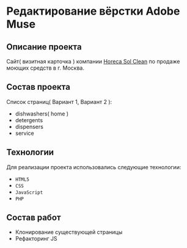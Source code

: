 # Редактирование вёрстки Adobe Muse
## Описание проекта
Сайт( визитная карточка ) компании [Horeca Sol Clean](http://horeca.solclean.ru) по продаже моющих средств в г. Москва.

## Состав проекта
Список страниц( Вариант 1, Вариант 2 ):
* dishwashers( home )
* detergents
* dispensers
* service

## Технологии
Для реализации проекта использовались следующие технологии:
* ``HTML5``
* ``CSS``
* ``JavaScript``
* ``PHP``

## Состав работ
* Клонирование существующей страницы
* Рефакторинг JS
